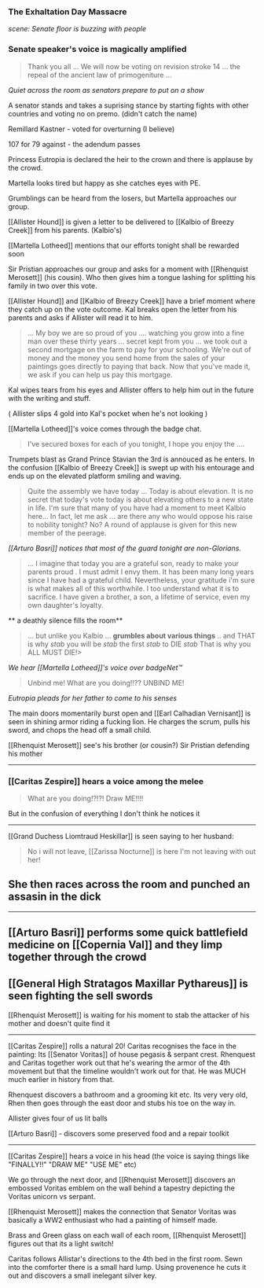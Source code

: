 ### The Exhaltation Day Massacre 
_scene:  Senate floor is buzzing with people_

### Senate speaker's voice is magically amplified
> Thank you all ... We will now be voting on revision stroke 14 ... the repeal of the ancient law of primogeniture ... 

_Quiet across the room as senators prepare to put on a show_

A senator stands and takes a suprising stance by starting fights with other countries and voting no on premo. (didn't catch the name)

Remillard Kastner - voted for overturning (I believe)

107 for 79 against - the adendum passes

Princess Eutropia is declared the heir to the crown and there is applause by the crowd.

Martella looks tired but happy as she catches eyes with PE.

Grumblings can be heard from the losers, but Martella approaches our group.

[[Allister Hound]] is given a letter to be delivered to [[Kalbio of Breezy Creek]] from his parents. (Kalbio's)

[[Martella Lotheed]] mentions that our efforts tonight shall be rewarded soon 

Sir Pristian approaches our group and asks for a moment with [[Rhenquist Merosett]] (his cousin).  Who then gives him a tongue lashing for splitting his family in two over this vote.

[[Allister Hound]] and [[Kalbio of Breezy Creek]] have a brief moment where they catch up on the vote outcome.  Kal breaks open the letter from his parents and asks if Allister will read it to him.

> ... My boy we are so proud of you .... watching you grow into a fine man over these thirty years ... secret kept from you ... we took out a second mortgage on the farm to pay for your schooling.  We're out of money and the money you send home from the sales of your paintings goes directly to paying that back.   Now that you've made it, we ask if you can help us pay this mortgage. 

Kal wipes tears from his eyes and Allister offers to help him out in the future with the writing and stuff.

( Allister slips 4 gold into Kal's pocket when he's not looking )

[[Martella Lotheed]]'s voice comes through the badge chat. 
> I've secured boxes for each of you tonight, I hope you enjoy the ....


Trumpets blast as Grand Prince Stavian the 3rd is annouced as he enters.   In the confusion [[Kalbio of Breezy Creek]] is swept up with his entourage and ends up on the elevated platform smiling and waving.

> Quite the assembly we have today ... 
> Today is about elevation.  It is no secret that today's vote today is about elevating others to a new state in life.  I'm sure that many of you have had a moment to meet Kalbio here... In fact, let me ask ... are there any who would oppose his raise to nobility tonight?  No?  A round of applause is given for this new member of the peerage.

_[[Arturo Basri]] notices that most of the guard tonight are non-Glorians._

> ... I imagine that today you are a grateful son, ready to make your parents proud .   I must admit I envy them.  It has been many long years since I have had a grateful child.  Nevertheless, your gratitude i'm sure is what makes all of this worthwhile.  I too understand what it is to sacrifice.  I have given a brother, a son, a lifetime of service, even my own daughter's loyalty.

** a deathly silence fills the room**

> ... but unlike you Kalbio ... **grumbles about various things**
> .. and THAT is why *stab* you will be *stab* the first *stab* to DIE *stab*
> That is why you ALL MUST DIE!> 


_We hear [[Martella Lotheed]]'s voice over badgeNet™_
> Unbind me!  What are you doing!!?? UNBIND ME!

_Eutropia pleads for her father to come to his senses_

The main doors momentarily burst open and [[Earl Calhadian Vernisant]] is seen in shining armor riding a fucking lion.  He charges the scrum, pulls his sword, and chops the head off a small child. 

[[Rhenquist Merosett]] see's his brother (or cousin?) Sir Pristian defending his mother

---
### [[Caritas Zespire]] hears a voice among the melee

> What are you doing!?!?! Draw ME!!!!

But in the confusion of everything I don't think he notices it

---

[[Grand Duchess Liomtraud Heskillar]] is seen saying to her husband:
> No i will not leave, [[Zarissa Nocturne]] is here I'm not leaving with out her!

She then races across the room and punched an assasin in the dick
---

---

[[Arturo Basri]] performs some quick battlefield medicine on [[Copernia Val]] and they limp together through the crowd
---

[[General High Stratagos Maxillar Pythareus]] is seen fighting the sell swords
---

[[Rhenquist Merosett]] is waiting for his moment to stab the attacker of his mother and doesn't quite find it

--- 

[[Caritas Zespire]] rolls a natural 20!
Caritas recognises the face in the painting:   Its [[Senator Voritas]]
of house pegasis & serpant crest.  Rhenquest and Caritas together work out that he's wearing the armor of the 4th movement but that the timeline wouldn't work out for that.  He was MUCH much earlier in history from that.

Rhenquest discovers a bathroom and a grooming kit etc.  Its very very old, Rhen then goes through the east door and stubs his toe on the way in.

Allister gives four of us lit balls

[[Arturo Basri]] - discovers some preserved food and a repair toolkit

---
[[Caritas Zespire]] hears a voice in his head (the voice is saying things like "FINALLY!!"  "DRAW ME" "USE ME" etc)

We go through the next door, and [[Rhenquist Merosett]] discovers an embossed Voritas emblem on the wall behind a tapestry depicting the Voritas unicorn vs serpant.

[[Rhenquist Merosett]] makes the connection that Senator Voritas was basically a WW2 enthusiast who had a painting of himself made.

Brass and Green glass on each wall of each room, [[Rhenquist Merosett]] figures out that its a light switch!

Caritas follows Allistar's directions to the 4th bed in the first room.  Sewn into the comforter there is a small hard lump.   Using provenence he cuts it out and discovers a small inelegant silver key.

